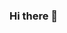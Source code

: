 ### Hi there 👋

<!--
**AOHhiroko/AOHhiroko** is a ✨ _special_ ✨ repository because its `README.md` (this file) appears on your GitHub profile.

- 🤔 I’m looking for help with ...you!! What a temperature!! we have to do something soon. Tell me the things you
do for not to get the earth hotter.  My way this summer, !. Not tu use fire to cook. Not to use air conditioners and  open windows. 2. To use frozen pillows ( almost the samething as to keep food cool). And to cool your neck with the frozen neck ring   (the same marerial is inside,which is good to go out) The earth is crying!!! And GOD is in anger!!

Let us not foeget His word, Let us sometimes come back to his word.
